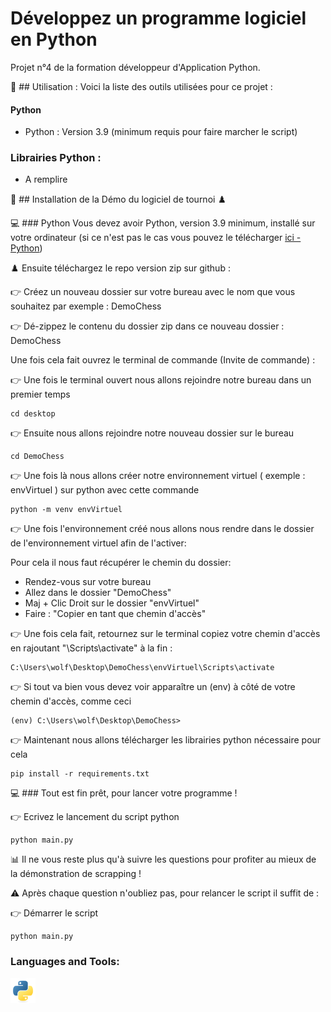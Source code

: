 # Développez un programme logiciel en Python


Projet n°4 de la formation développeur d'Application Python.


:pushpin: ## Utilisation : Voici la liste des outils utilisées pour ce projet :

#### Python

* Python : Version 3.9 (minimum requis pour faire marcher le script)

### Librairies Python :

* A remplire 


:pushpin: ## Installation de la Démo du logiciel de tournoi :chess_pawn:



:computer: ### Python
Vous devez avoir Python, version 3.9 minimum, installé sur votre ordinateur (si ce n'est pas le cas vous pouvez le télécharger [ici - Python](https://www.python.org/downloads/))


:chess_pawn: Ensuite téléchargez le repo version zip sur github  :


:point_right: Créez un nouveau dossier sur votre bureau avec le nom que vous souhaitez par exemple : DemoChess



:point_right: Dé-zippez le contenu du dossier zip dans ce nouveau dossier : DemoChess




Une fois cela fait ouvrez le terminal de commande (Invite de commande) :



:point_right: Une fois le terminal ouvert nous allons rejoindre notre bureau dans un premier temps
```
cd desktop
```
:point_right: Ensuite nous allons rejoindre notre nouveau dossier sur le bureau
```
cd DemoChess
```
:point_right: Une fois là nous allons créer notre environnement virtuel ( exemple : envVirtuel ) sur python avec cette commande
```
python -m venv envVirtuel
```
:point_right: Une fois l'environnement créé nous allons nous rendre dans le dossier de l'environnement virtuel afin de l'activer:



Pour cela il nous faut récupérer le chemin du dossier:



* Rendez-vous sur votre bureau
* Allez dans le dossier "DemoChess"
* Maj + Clic Droit sur le dossier "envVirtuel"
* Faire : "Copier en tant que chemin d'accès"



:point_right: Une fois cela fait, retournez sur le terminal copiez votre chemin d'accès en rajoutant "\Scripts\activate" à la fin :
```
C:\Users\wolf\Desktop\DemoChess\envVirtuel\Scripts\activate
```
:point_right: Si tout va bien vous devez voir apparaître un (env) à côté de votre chemin d'accès, comme ceci
```
(env) C:\Users\wolf\Desktop\DemoChess>
```
:point_right: Maintenant nous allons télécharger les librairies python nécessaire pour cela
```
pip install -r requirements.txt
```



:computer: ### Tout est fin prêt, pour lancer votre programme !



:point_right: Ecrivez le lancement du script python
```
python main.py
```



:bar_chart: Il ne vous reste plus qu'à suivre les questions pour profiter au mieux de la démonstration de scrapping !



:warning: Après chaque question n'oubliez pas, pour relancer le script il suffit de :



:point_right: Démarrer le script
```
python main.py
```

<h3 align="left">Languages and Tools:</h3>
<p align="left"> <a href="https://www.python.org" target="_blank" rel="noreferrer"> <img src="https://raw.githubusercontent.com/devicons/devicon/master/icons/python/python-original.svg" alt="python" width="40" height="40"/> </a> </p>


